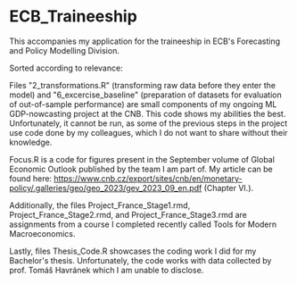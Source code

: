 # ECB_Traineeship
This accompanies my application for the traineeship in ECB's Forecasting and Policy Modelling Division.

Sorted according to relevance:

Files "2_transformations.R" (transforming raw data before they enter the model) and "6_excercise_baseline" (preparation of datasets for evaluation of out-of-sample performance) are small components of my ongoing ML GDP-nowcasting project at the CNB. This code shows my abilities the best. Unfortunately, it cannot be run, as some of the previous steps in the project use code done by my colleagues, which I do not want to share without their knowledge.

Focus.R is a code for figures present in the September volume of Global Economic Outlook published by the team I am part of. My article can be found here: https://www.cnb.cz/export/sites/cnb/en/monetary-policy/.galleries/geo/geo_2023/gev_2023_09_en.pdf (Chapter VI.).

Additionally, the files Project_France_Stage1.rmd, Project_France_Stage2.rmd, and Project_France_Stage3.rmd are assignments from a course I completed recently called Tools for Modern Macroeconomics.

Lastly, files Thesis_Code.R showcases the coding work I did for my Bachelor's thesis. Unfortunately, the code works with data collected by prof. Tomáš Havránek which I am unable to disclose. 
